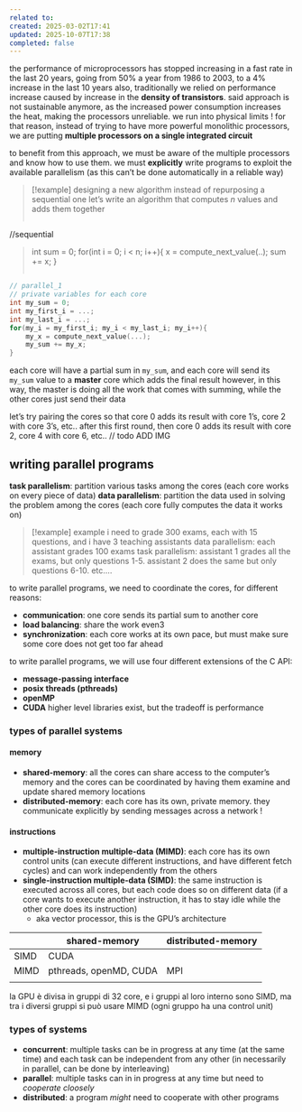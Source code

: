 ```yaml
---
related to:
created: 2025-03-02T17:41
updated: 2025-10-07T17:38
completed: false
---
```

the performance of microprocessors has stopped increasing in a fast rate in the last 20 years, going from 50% a year  from 1986 to 2003, to a 4% increase in the last 10 years 
also, traditionally we relied on performance increase caused by increase in the **density of transistors**. said approach is not sustainable anymore, as the increased power consumption increases the heat, making the processors unreliable. we run into physical limits !
for that reason, instead of trying to have more powerful monolithic processors, we are putting **multiple processors on a single integrated circuit**

to benefit from this approach, we must be aware of the multiple processors and know how to use them. we must **explicitly** write programs to exploit the available parallelism (as this can’t be done automatically in a reliable way)

>[!example] designing a new algorithm instead of repurposing a sequential one
let’s write an algorithm that computes $n$ values and adds them together
>```c
//sequential
>int sum = 0;
>for(int i = 0; i < n; i++){
>	x = compute_next_value(..);
>	sum += x;
>}
>```

```c
// parallel_1
// private variables for each core
int my_sum = 0;
int my_first_i = ...;
int my_last_i = ...;
for(my_i = my_first_i; my_i < my_last_i; my_i++){
	my_x = compute_next_value(...);
	my_sum += my_x;
}
```
each core will have a partial sum in `my_sum`, and each core will send its `my_sum` value to a **master** core which adds the final result
however, in this way, the master is doing all the work that comes with summing, while the other cores just send their data

let’s try pairing the cores so that core 0 adds its result with core 1’s, core 2 with core 3’s, etc..
after this first round, then core 0 adds its result with core 2, core 4 with core 6, etc..
// todo ADD IMG
## writing parallel programs
**task parallelism**: partition various tasks among the cores (each core works on every piece of data)
**data parallelism**: partition the data used in solving the problem among the cores (each core fully computes the data it works on)
>[!example] example
i need to grade 300 exams, each with 15 questions, and i have 3 teaching assistants
data parallelism: each assistant grades 100 exams
task parallelism: assistant 1 grades all the exams, but only questions 1-5. assistant 2 does the same but only questions 6-10. etc….

to write parallel programs, we need to coordinate the cores, for different reasons:
- **communication**: one core sends its partial sum to another core
- **load balancing**: share the work even3
- **synchronization**: each core works at its own pace, but must make sure some core does not get too far ahead

to write parallel programs, we will use four different extensions of the C API:
- **message-passing interface**
- **posix threads (pthreads)** 
- **openMP**
- **CUDA**
higher level libraries exist, but the tradeoff is performance
### types of parallel systems
#### memory
- **shared-memory**: all the cores can share access to the computer’s memory and the cores can be coordinated by having them examine and update shared memory locations
- **distributed-memory**: each core has its own, private memory. they communicate explicitly by sending messages across a network !
#### instructions
- **multiple-instruction multiple-data (MIMD)**: each core has its own control units (can execute different instructions, and have different fetch cycles) and can work independently from the others
- **single-instruction multiple-data (SIMD)**: the same instruction is executed across all cores, but each code does so on different data (if a core wants to execute another instruction, it has to stay idle while the other core does its instruction)
	- aka vector processor, this is the GPU’s architecture

|      | shared-memory          | distributed-memory |
| ---- | ---------------------- | ------------------ |
| SIMD | CUDA                   |                    |
| MIMD | pthreads, openMD, CUDA | MPI                |
|      |                        |                    |
la GPU è divisa in gruppi di 32 core, e i gruppi al loro interno sono SIMD, ma tra i diversi gruppi si può usare MIMD (ogni gruppo ha una control unit)

### types of systems
- **concurrent**: multiple tasks can be in progress at any time (at the same time) and each task can be independent from any other (in necessarily in parallel, can be done by interleaving)
- **parallel**: multiple tasks can in in progress at any time but need to *cooperate cloosely*
- **distributed**: a program *might* need to cooperate with other programs